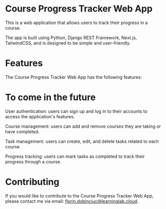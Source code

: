 # Course Progress Tracker Web App

This is a web application that allows users to track their progress in a course. 

The app is built using Python, Django REST Framework, Next.js, TailwindCSS, and is designed to be simple and user-friendly.

# Features
The Course Progress Tracker Web App has the following features:

# To come in the future

User authentication: users can sign up and log in to their accounts to access the application's features.

Course management: users can add and remove courses they are taking or have completed.

Task management: users can create, edit, and delete tasks related to each course.

Progress tracking: users can mark tasks as completed to track their progress through a course.

# Contributing
If you would like to contribute to the Course Progress Tracker Web App, please contact me via email: florin.dobinciuc@learninglab.cloud.

